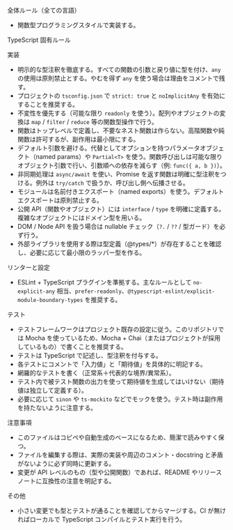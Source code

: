 全体ルール（全ての言語）

- 関数型プログラミングスタイルで実装する。

TypeScript 固有ルール

実装

- 明示的な型注釈を徹底する。すべての関数の引数と戻り値に型を付け、`any` の使用は原則禁止とする。やむを得ず `any` を使う場合は理由をコメントで残す。
- プロジェクトの `tsconfig.json` で `strict: true` と `noImplicitAny` を有効にすることを推奨する。
- 不変性を優先する（可能な限り `readonly` を使う）。配列やオブジェクトの変換は `map` / `filter` / `reduce` 等の関数型操作で行う。
- 関数はトップレベルで定義し、不要なネスト関数は作らない。高階関数や純関数は許可するが、副作用は最小限にする。
- デフォルト引数を避ける。代替としてオプションを持つパラメータオブジェクト（named params）や `Partial<T>` を使う。関数呼び出しは可能な限りオブジェクト引数で行い、引数順への依存を減らす（例: `func({ a, b })`）。
- 非同期処理は `async/await` を使い、Promise を返す関数は明確に型注釈をつける。例外は `try/catch` で扱うか、呼び出し側へ伝播させる。
- モジュールは名前付きエクスポート（named exports）を使う。デフォルトエクスポートは原則禁止する。
- 公開 API（関数やオブジェクト）には `interface` / `type` を明確に定義する。複雑なオブジェクトにはドメイン型を用いる。
- DOM / Node API を扱う場合は nullable チェック（`?.` / `??` / 型ガード）を必ず行う。
- 外部ライブラリを使用する際は型定義（@types/\*）が存在することを確認し、必要に応じて最小限のラッパー型を作る。

リンターと設定

- ESLint + TypeScript プラグインを準拠する。主なルールとして `no-explicit-any` 相当、`prefer-readonly`、`@typescript-eslint/explicit-module-boundary-types` を推奨する。

テスト

- テストフレームワークはプロジェクト既存の設定に従う。このリポジトリでは Mocha を使っているため、Mocha + Chai（またはプロジェクトが採用しているもの）で書くことを推奨する。
- テストは TypeScript で記述し、型注釈を付与する。
- 各テストにコメントで「入力値」と「期待値」を具体的に明記する。
- 網羅的なテストを書く（正常系＋代表的な境界/異常系）。
- テスト内で被テスト関数の出力を使って期待値を生成してはいけない（期待値は独立して定義する）。
- 必要に応じて `sinon` や `ts-mockito` などでモックを使う。テスト時は副作用を持たないように注意する。

注意事項

- このファイルはコピペや自動生成のベースになるため、簡潔で読みやすく保つ。
- ファイルを編集する際は、実際の実装や周辺のコメント・docstring と矛盾がないように必ず同時に更新する。
- 変更が API レベルのもの（型や公開関数）であれば、README やリリースノートに互換性の注意を明記する。

その他

- 小さい変更でも型とテストが通ることを確認してからマージする。CI が無ければローカルで TypeScript コンパイルとテスト実行を行う。
